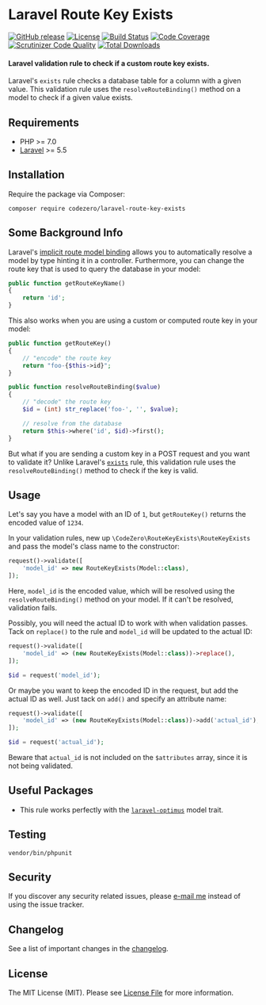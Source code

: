# Laravel Route Key Exists

[![GitHub release](https://img.shields.io/github/release/codezero-be/laravel-route-key-exists.svg)]()
[![License](https://img.shields.io/packagist/l/codezero/laravel-route-key-exists.svg)]()
[![Build Status](https://scrutinizer-ci.com/g/codezero-be/laravel-route-key-exists/badges/build.png?b=master)](https://scrutinizer-ci.com/g/codezero-be/laravel-route-key-exists/build-status/master)
[![Code Coverage](https://scrutinizer-ci.com/g/codezero-be/laravel-route-key-exists/badges/coverage.png?b=master)](https://scrutinizer-ci.com/g/codezero-be/laravel-route-key-exists/?branch=master)
[![Scrutinizer Code Quality](https://scrutinizer-ci.com/g/codezero-be/laravel-route-key-exists/badges/quality-score.png?b=master)](https://scrutinizer-ci.com/g/codezero-be/laravel-route-key-exists/?branch=master)
[![Total Downloads](https://img.shields.io/packagist/dt/codezero/laravel-route-key-exists.svg)](https://packagist.org/packages/codezero/laravel-route-key-exists)

#### Laravel validation rule to check if a custom route key exists.

Laravel's `exists` rule checks a database table for a column with a given value. This validation rule uses the `resolveRouteBinding()` method on a model to check if a given value exists.

## Requirements

-   PHP >= 7.0
-   [Laravel](https://laravel.com/) >= 5.5

## Installation

Require the package via Composer:

```
composer require codezero/laravel-route-key-exists
```
## Some Background Info

Laravel's [implicit route model binding](https://laravel.com/docs/5.5/routing#route-model-binding) allows you to automatically resolve a model by type hinting it in a controller. Furthermore, you can change the route key that is used to query the database in your model:

```php
public function getRouteKeyName()
{
    return 'id';
}
```

This also works when you are using a custom or computed route key in your model:

```php
public function getRouteKey()
{
    // "encode" the route key
    return "foo-{$this->id}";
}

public function resolveRouteBinding($value)
{
    // "decode" the route key
    $id = (int) str_replace('foo-', '', $value);

    // resolve from the database
    return $this->where('id', $id)->first();
}
```

But what if you are sending a custom key in a POST request and you want to validate it? Unlike Laravel's [`exists`](https://laravel.com/docs/5.5/validation#rule-exists) rule, this validation rule uses the `resolveRouteBinding()` method to check if the key is valid.

## Usage

Let's say you have a model with an ID of `1`, but `getRouteKey()` returns the encoded value of `1234`.

In your validation rules, new up `\CodeZero\RouteKeyExists\RouteKeyExists` and pass the model's class name to the constructor:

```php
request()->validate([
    'model_id' => new RouteKeyExists(Model::class),
]);
```

Here, `model_id` is the encoded value, which will be resolved using the `resolveRouteBinding()` method on your model. If it can't be resolved, validation fails.

Possibly, you will need the actual ID to work with when validation passes. Tack on `replace()` to the rule and `model_id` will be updated to the actual ID:

```php
request()->validate([
    'model_id' => (new RouteKeyExists(Model::class))->replace(),
]);

$id = request('model_id');
```

Or maybe you want to keep the encoded ID in the request, but add the actual ID as well. Just tack on `add()` and specify an attribute name:

```php
request()->validate([
    'model_id' => (new RouteKeyExists(Model::class))->add('actual_id'),
]);

$id = request('actual_id');
```

Beware that `actual_id` is not included on the `$attributes` array, since it is not being validated.

## Useful Packages

-   This rule works perfectly with the [`laravel-optimus`](https://github.com/cybercog/laravel-optimus) model trait.

## Testing

```
vendor/bin/phpunit
```

## Security

If you discover any security related issues, please [e-mail me](mailto:ivan@codezero.be) instead of using the issue tracker.

## Changelog

See a list of important changes in the [changelog](https://github.com/codezero-be/laravel-route-key-exists/blob/master/CHANGELOG.md).

## License

The MIT License (MIT). Please see [License File](https://github.com/codezero-be/laravel-route-key-exists/blob/master/LICENSE.md) for more information.
